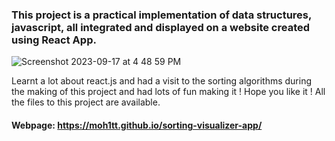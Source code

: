 ### This project is a practical implementation of data structures, javascript, all integrated and displayed on a website created using React App.

![Screenshot 2023-09-17 at 4 48 59 PM](https://github.com/moh1tt/sorting-visualizer-app/assets/60008230/5c488c8e-8b67-414b-8d6a-43619d1086e5)

Learnt a lot about react.js and had a visit to the sorting algorithms during the making of this project and had lots of fun making it ! Hope you like it !
All the files to this project are available.
#### Webpage: https://moh1tt.github.io/sorting-visualizer-app/

